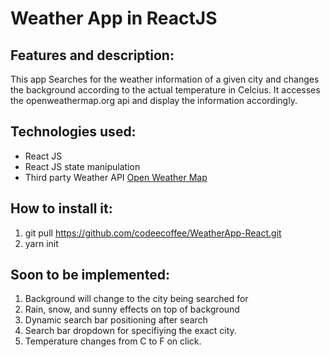 # Weather App in ReactJS

## Features and description: 
  This app Searches for the weather information of a given city and changes the background according to the actual temperature in Celcius. It accesses the openweathermap.org api and display the information accordingly. 


## Technologies used:
* React JS 
* React JS state manipulation
*  Third party Weather API [Open Weather Map](https://openweathermap.org/)

## How to install it: 
1. git pull https://github.com/codeecoffee/WeatherApp-React.git
2. yarn init

## Soon to be implemented: 
1. Background will change to the city being searched for 
2. Rain, snow, and sunny effects on top of background
3. Dynamic search bar positioning after search
4. Search bar dropdown for specifiying the exact city. 
5. Temperature changes from C to F on click. 